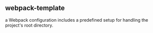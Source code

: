 ## webpack-template
 a Webpack configuration includes a predefined setup for handling the project's root directory.
